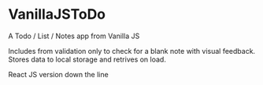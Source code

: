 # VanillaJSToDo

A Todo / List / Notes app from Vanilla JS

Includes from validation only to check for a blank note with visual feedback.
Stores data to local storage and retrives on load.

React JS version down the line
